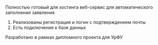 Полностью готовый для хостинга веб-сервис для автоматического заполнения заявления
1. Реализованы регистрация и логин с подтверждением почты
2. Есть подключение к базе данных

Разработано в рамках дипломного проекта для УрФУ
